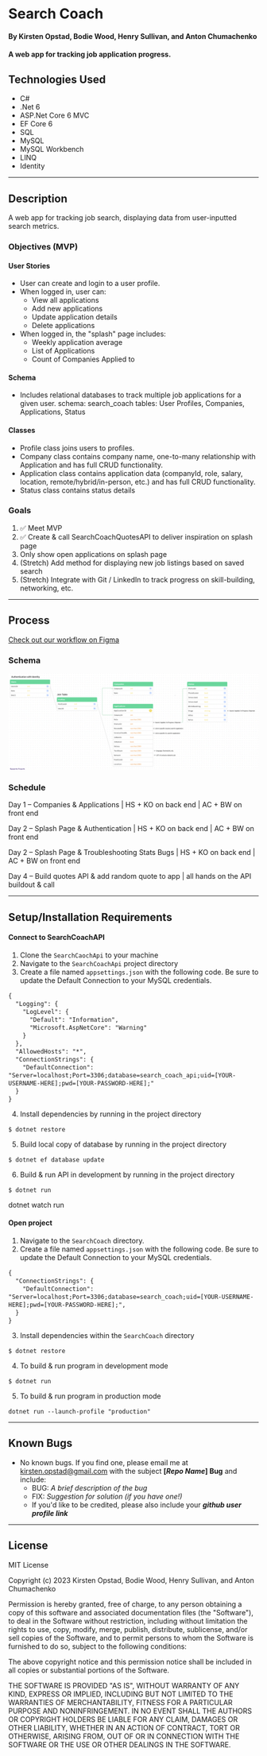 # Search Coach

#### By Kirsten Opstad, Bodie Wood, Henry Sullivan, and Anton Chumachenko

#### A web app for tracking job application progress.

## Technologies Used

* C#
* .Net 6
* ASP.Net Core 6 MVC
* EF Core 6
* SQL
* MySQL
* MySQL Workbench
* LINQ
* Identity
***
## Description

A web app for tracking job search, displaying data from user-inputted search metrics.

### Objectives (MVP)

#### User Stories
* User can create and login to a user profile. 
* When logged in, user can:
  * View all applications 
  * Add new applications 
  * Update application details 
  * Delete applications 
* When logged in, the "splash" page includes:
  * Weekly application average 
  * List of Applications 
  * Count of Companies Applied to 

#### Schema
* Includes relational databases to track multiple job applications for a given user.
  schema: search_coach
  tables: User Profiles, Companies, Applications, Status

#### Classes
* Profile class joins users to profiles.
* Company class contains company name, one-to-many relationship with Application and has full CRUD functionality.
* Application class contains application data (companyId, role, salary, location, remote/hybrid/in-person, etc.) and has full CRUD functionality.
* Status class contains status details

### Goals
1. ✅ Meet MVP
2. ✅ Create & call SearchCoachQuotesAPI to deliver inspiration on splash page
3. Only show open applications on splash page
4. (Stretch) Add method for displaying new job listings based on saved search
5. (Stretch) Integrate with Git / LinkedIn to track progress on skill-building, networking, etc.
***
## Process
[Check out our workflow on Figma](https://www.figma.com/file/GfiIBt7LRBAZO8jV8HCKsW/Search-Coach?node-id=0%3A1)
### Schema 
![Screenshot of Schema](SearchCoach/wwwroot/img/schema.png)
### Schedule
Day 1 – Companies & Applications | HS + KO on back end | AC + BW on front end

Day 2 – Splash Page & Authentication | HS + KO on back end | AC + BW on front end

Day 2 – Splash Page & Troubleshooting Stats Bugs | HS + KO on back end | AC + BW on front end

Day 4 – Build quotes API & add random quote to app | all hands on the API buildout & call

***
## Setup/Installation Requirements

#### Connect to SearchCoachAPI
1. Clone the `SearchCaochApi` to your machine
2. Navigate to the `SearchCoachApi` project directory
3. Create a file named `appsettings.json` with the following code. Be sure to update the Default Connection to your MySQL credentials.
```
{
  "Logging": {
    "LogLevel": {
      "Default": "Information",
      "Microsoft.AspNetCore": "Warning"
    }
  },
  "AllowedHosts": "*",
  "ConnectionStrings": {
    "DefaultConnection": "Server=localhost;Port=3306;database=search_coach_api;uid=[YOUR-USERNAME-HERE];pwd=[YOUR-PASSWORD-HERE];"
  }
}
```
4. Install dependencies by running in the project directory
```
$ dotnet restore
```
5. Build local copy of database by running in the project directory
```
$ dotnet ef database update
```
6. Build & run API in development by running in the project directory
 ```
 $ dotnet run
 ```


dotnet watch run

#### Open project
1. Navigate to the `SearchCoach` directory.
2. Create a file named `appsettings.json` with the following code. Be sure to update the Default Connection to your MySQL credentials.
```
{
  "ConnectionStrings": {
    "DefaultConnection": "Server=localhost;Port=3306;database=search_coach;uid=[YOUR-USERNAME-HERE];pwd=[YOUR-PASSWORD-HERE];",
  }
}
```
3. Install dependencies within the `SearchCoach` directory
```
$ dotnet restore
```

4. To build & run program in development mode 
 ```
 $ dotnet run
 ```

5. To build & run program in production mode 
 ```
 dotnet run --launch-profile "production"
 ```
***
## Known Bugs

* No known bugs. If you find one, please email me at kirsten.opstad@gmail.com with the subject **[_Repo Name_] Bug** and include:
  * BUG: _A brief description of the bug_
  * FIX: _Suggestion for solution (if you have one!)_
  * If you'd like to be credited, please also include your **_github user profile link_**
***
## License

MIT License

Copyright (c) 2023 Kirsten Opstad, Bodie Wood, Henry Sullivan, and Anton Chumachenko

Permission is hereby granted, free of charge, to any person obtaining a copy of this software and associated documentation files (the "Software"), to deal in the Software without restriction, including without limitation the rights to use, copy, modify, merge, publish, distribute, sublicense, and/or sell copies of the Software, and to permit persons to whom the Software is furnished to do so, subject to the following conditions:

The above copyright notice and this permission notice shall be included in all copies or substantial portions of the Software.

THE SOFTWARE IS PROVIDED "AS IS", WITHOUT WARRANTY OF ANY KIND, EXPRESS OR IMPLIED, INCLUDING BUT NOT LIMITED TO THE WARRANTIES OF MERCHANTABILITY, FITNESS FOR A PARTICULAR PURPOSE AND NONINFRINGEMENT. IN NO EVENT SHALL THE AUTHORS OR COPYRIGHT HOLDERS BE LIABLE FOR ANY CLAIM, DAMAGES OR OTHER LIABILITY, WHETHER IN AN ACTION OF CONTRACT, TORT OR OTHERWISE, ARISING FROM, OUT OF OR IN CONNECTION WITH THE SOFTWARE OR THE USE OR OTHER DEALINGS IN THE SOFTWARE.
